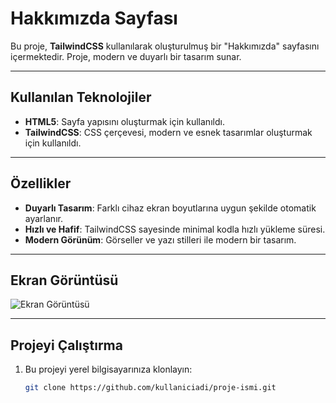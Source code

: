 # Hakkımızda Sayfası

Bu proje, **TailwindCSS** kullanılarak oluşturulmuş bir "Hakkımızda" sayfasını içermektedir. Proje, modern ve duyarlı bir tasarım sunar. 

---

## Kullanılan Teknolojiler

- **HTML5**: Sayfa yapısını oluşturmak için kullanıldı.
- **TailwindCSS**: CSS çerçevesi, modern ve esnek tasarımlar oluşturmak için kullanıldı.

---

## Özellikler

- **Duyarlı Tasarım**: Farklı cihaz ekran boyutlarına uygun şekilde otomatik ayarlanır.
- **Hızlı ve Hafif**: TailwindCSS sayesinde minimal kodla hızlı yükleme süresi.
- **Modern Görünüm**: Görseller ve yazı stilleri ile modern bir tasarım.

---

## Ekran Görüntüsü

![Ekran Görüntüsü](https://images.unsplash.com/photo-1531973576160-7125cd663d86)

---

## Projeyi Çalıştırma

1. Bu projeyi yerel bilgisayarınıza klonlayın:
   ```bash
   git clone https://github.com/kullaniciadi/proje-ismi.git
